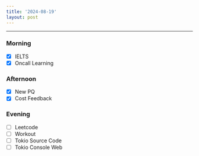 ```yaml
---
title: '2024-08-19'
layout: post
---
```


---

### Morning

- [x] IELTS
- [x] Oncall Learning

### Afternoon

- [x] New PQ
- [x] Cost Feedback

### Evening

- [ ] Leetcode
- [ ] Workout
- [ ] Tokio Source Code
- [ ] Tokio Console Web
